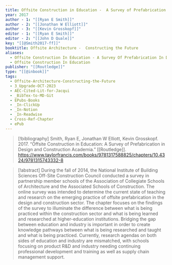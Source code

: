 ```yaml
---
title: Offsite Construction in Education -  A Survey of Prefabrication in Design and Construction Academia
year: 2017
author - 1: "[[Ryan E Smith]]"
author - 2: "[[Jonathan W Elliott]]"
author - 3: "[[Kevin Grosskopf]]"
editor - 1: "[[Ryan E Smith]]"
editor - 2: "[[John D Quale]]"
key: "[[@Smith2017-ff]]"
booktitle: Offsite Architecture -  Constructing the Future
aliases:
  - Offsite Construction In Education - A Survey Of Prefabrication In Design And Construction Academia
  - Offsite Construction In Education
publisher: "[[Routledge]]"
type: "[[@inbook]]"
tags:
  - Offsite-Architecture-Constructing-the-Future
  - 3_Upgrade-OCT-2023
  - AEC-Cited-Lit-for-Jacqui
  - _BibTex-to-MD-Git
  - EPubs-Books
  - _In-ClickUp
  - _In-Notion
  - _In-Readwise
  - Cross-Ref-Chapter
  - ePub
---
```


> [!bibliography]
> Smith, Ryan E, Jonathan W Elliott, Kevin Grosskopf. 2017. “Offsite Construction in Education: A Survey of Prefabrication in Design and Construction Academia.” [[Routledge]]. https://www.taylorfrancis.com/books/9781317588825/chapters/10.4324/9781315743332-8

> [!abstract]
> During the fall of 2014, the National Institute of Building Sciences Off-Site Construction Council conducted a survey in partnership member schools of the Association of Collegiate Schools of Architecture and the Associated Schools of Construction. The online survey was intended to determine the current state of teaching and research on the emerging practice of offsite prefabrication in the design and construction sector. The chapter focuses on the findings of the survey to illuminate the difference between what is being practiced within the construction sector and what is being learned and researched at higher-education institutions. Bridging the gap between education and industry is important in order to create knowledge pathways between what is being researched and taught and what is being practiced. Currently, research agendas on both sides of education and industry are mismatched, with schools focusing on product R&D and industry needing continuing professional development and training as well as supply chain management support.